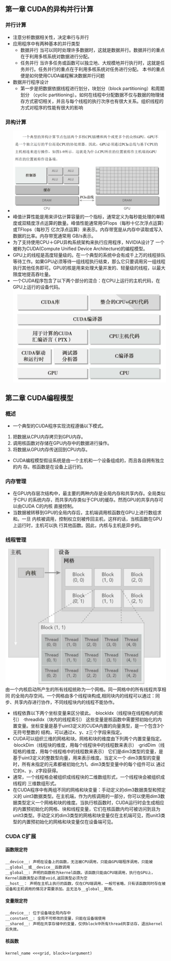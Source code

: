 ## 第一章 CUDA的异构并行计算
### 并行计算
- 注意分析数据相关性，决定串行与并行
- 应用程序中有两种基本的并行类型
	- 数据并行
		当可以同时处理许多数据时，这就是数据并行。数据并行的重点在于利用多核系统对数据进行分配。
	- 任务并行
		当许多任务或函数可以独立地、大规模地并行执行时，这就是任务并行。任务并行的重点在于利用多核系统对任务进行分配。 
	本书的重点便是如何使用CUDA编程解决数据并行问题
- 数据并行程序设计
	- 第一步是把数据依据线程进行划分，块划分（block partitioning）和周期划分 （cyclic partitioning）。如何在线程中分配数据不仅与数据的物理储存方式密切相关，并且与每个线程的执行次序也有很大关系。组织线程的方式对程序的性能有很大的影响
### 异构计算
- ![](images/Pasted%20image%2020240107204757.png)
- 峰值计算性能是用来评估计算容量的一个指标，通常定义为每秒能处理的单精度或双精度浮点运算的数量。峰值性能通常用GFlops（每秒十亿次浮点运算）或TFlops（每秒万 亿次浮点运算）来表示。内存带宽是从内存中读取或写入数据的比率。内存带宽通常用 GB/s表示。
- 为了支持使用CPU＋GPU异构系统架构来执行应用程序，NVIDIA设计了 一个被称为CUDA(Compute Unified Device Architecture)的编程模型。
- GPU上的线程是高度轻量级的。在一个典型的系统中会有成千上万的线程排队等待工作。如果GPU必须等待一组线程执行结束，那么它只要调用另一组线程执行其他任务即可。GPU的核是用来处理大量并发的、轻量级的线程，以最大限度地提高吞吐量。
- 一个CUDA程序包含了以下两个部分的混合：在CPU上运行的主机代码，在GPU上运行的设备代码。
	![](images/Pasted%20image%2020240107210337.png)
## 第二章 CUDA编程模型
### 概述
- 一个典型的CUDA程序实现流程遵循以下模式。 
1. 把数据从CPU内存拷贝到GPU内存。 
2. 调用核函数对存储在GPU内存中的数据进行操作。 
3. 将数据从GPU内存传送回到CPU内存。
- CUDA编程模型假设系统是由一个主机和一个设备组成的，而且各自拥有独立的内 存。核函数是在设备上运行的。
### 内存管理
- 在GPU内存层次结构中，最主要的两种内存是全局内存和共享内存。全局类似于CPU 的系统内存，而共享内存类似于CPU的缓存。然而GPU的共享内存可以由CUDA C的内核 直接控制。
- 当数据被转移到GPU的全局内存后，主机端调用核函数在GPU上进行数组求和。一旦 内核被调用，控制权立刻被传回主机，这样的话，当核函数在GPU上运行时，主机可以执 行其他函数。因此，内核与主机是异步的。
### 线程管理
![](images/Pasted%20image%2020240110153626.png)
由一个内核启动所产生的所有线程统称为一个网格。同一网格中的所有线程共享相同 的全局内存空间。一个网格由多个线程块构成,相同块内的线程可以通过：同步、共享内存进行协作，不同线程块内的线程不能协作。
- 线程依靠以下两个坐标变量来区分彼此。 ·blockIdx（线程块在线程格内的索引） ·threadIdx（块内的线程索引） 这些变量是核函数中需要预初始化的内置变量。坐标变量是基于uint3定义的CUDA内置的向量类型，是一个包含3个无符号整数的 结构，可以通过x、y、z三个字段来指定。
- CUDA可以组织三维的网格和块。网格和块的维度由下列两个内置变量指定。 ·blockDim（线程块的维度，用每个线程块中的线程数来表示） ·gridDim（线程格的维度，用每个线程格中的线程数来表示） 它们是dim3类型的变量，是基于uint3定义的整数型向量，用来表示维度。当定义一个 dim3类型的变量时，所有未指定的元素都被初始化为1。dim3类型变量中的每个组件可以 通过它的x、y、z字段获得。
- 通常，一个线程格会被组织成线程块的二维数组形式，一个线程块会被组织成线程的 三维数组形式。
- 在CUDA程序中有两组不同的网格和块变量：手动定义的dim3数据类型和预定义的 uint3数据类型。在主机端，作为内核调用的一部分，你可以使用dim3数据类型定义一个网格和块的维度。当执行核函数时，CUDA运行时会生成相应的内置预初始化的网格、块和线程变量，它们在核函数内均可被访问到且为unit3类型。手动定义的dim3类型的网格和块变量仅在主机端可见，而unit3类型的内置预初始化的网格和块变量仅在设备端可见。
### CUDA C扩展
#### 函数限定符
```
__device__: 声明在设备上的函数，无法被CPU调用，只能由GPU端程序调用，只能被__global__或__device__函数调用
__global__: 声明的函数称为kernel函数。该函数只能由CPU端调用，执行在GPU上，Kernel函数类型必须是void,返回类型必须为空
__host__： 声明在主机上执行的函数，仅在CPU端调用，一般可省略，只有该函数同时存在被设备和主机调用的情况才需要添加。且无法与__global__联用。
```
#### 变量限定符
```
__device__: 位于设备端全局内存中
__constant__: 全局不可修改的变量，只能在设备端使用
__shared__: 声明在共享存储中的变量，仅供block中所有thread共享访存，退出kernel后失效。
```
#### 核函数
`kernel_name <<<grid, block>>(argument)`
